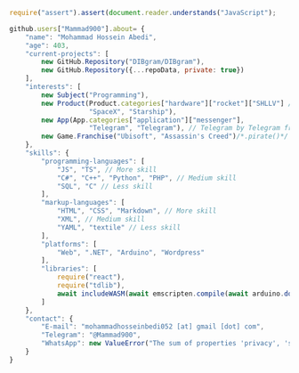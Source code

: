 ```js
require("assert").assert(document.reader.understands("JavaScript");

github.users["Mammad900"].about= {
    "name": "Mohammad Hossein Abedi",
    "age": 403,
    "current-projects": [
        new GitHub.Repository("DIBgram/DIBgram"), 
        new GitHub.Repository({...repoData, private: true}) 
    ], 
    "interests": [
        new Subject("Programming"), 
        new Product(Product.categories["hardware"]["rocket"]["SHLLV"] /*SuperHeavyLiftLaunchVehicle*/, 
                    "SpaceX", "Starship"), 
        new App(App.categories["application"]["messenger"],
                    "Telegram", "Telegram"), // Telegram by Telegram from Telegram 
        new Game.Franchise("Ubisoft", "Assassin's Creed")/*.pirate()*/ 
    }, 
    "skills": {
        "programming-languages": [
            "JS", "TS", // More skill
            "C#", "C++", "Python", "PHP", // Medium skill
            "SQL", "C" // Less skill
        ],
        "markup-languages": [
            "HTML", "CSS", "Markdown", // More skill
            "XML", // Medium skill
            "YAML", "textile" // Less skill
        ],
        "platforms": [
            "Web", ".NET", "Arduino", "Wordpress"
        ],
        "libraries": [
            require("react"),
            require("tdlib"),
            await includeWASM(await emscripten.compile(await arduino.downloadLibrary("MCUFRIEND_kbv"))) // Arduino library MCUFRIEND_kbv
        ]
    },
    "contact": {
        "E-mail": "mohammadhosseinbedi052 [at] gmail [dot] com",
        "Telegram": "@Mammad900",
        "WhatsApp": new ValueError("The sum of properties 'privacy', 'security', 'usability' must be greater than 0")
    }
}
```

<!--
**Mammad900/mammad900** is a ✨ _special_ ✨ repository because its `README.md` (this file) appears on your GitHub profile.

Here are some ideas to get you started:

- 🔭 I’m currently working on ...
- 🌱 I’m currently learning ...
- 👯 I’m looking to collaborate on ...
- 🤔 I’m looking for help with ...
- 💬 Ask me about ...
- 📫 How to reach me: ...
- 😄 Pronouns: ...
- ⚡ Fun fact: ...
-->
